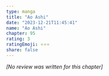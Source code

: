 ```yaml
---
type: manga
title: "Ao Ashi"
date: "2023-12-21T11:45:41"
name: "Ao Ashi"
chapter: 95
rating: 3
ratingEmoji: ⭐️⭐️⭐️
share: false
---
```


_[No review was written for this chapter]_

